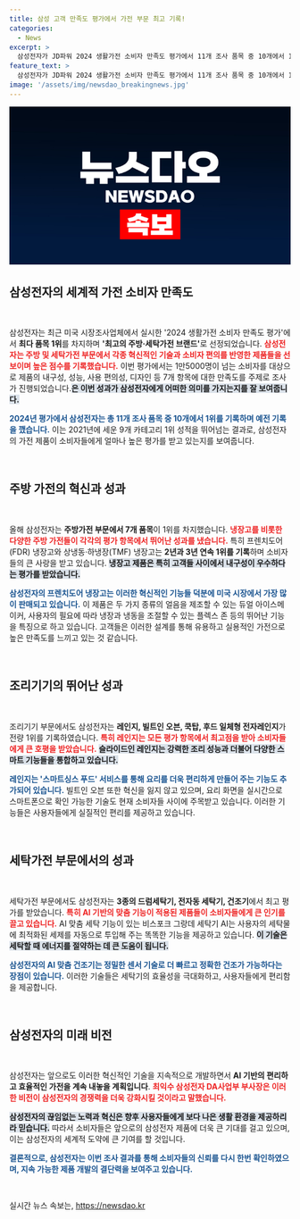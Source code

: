 ```yaml
---
title: 삼성 고객 만족도 평가에서 가전 부문 최고 기록!
categories:
  - News
excerpt: >
  삼성전자가 JD파워 2024 생활가전 소비자 만족도 평가에서 11개 조사 품목 중 10개에서 1위를 차지하며 최고의 주방·세탁가전 브랜드로 선정됐다. 혁신적인 기술과 AI 기반 기능으로 소비자들의 마음을 사로잡은 삼성전자의 성과에 주목해보세요!
feature_text: >
  삼성전자가 JD파워 2024 생활가전 소비자 만족도 평가에서 11개 조사 품목 중 10개에서 1위를 차지하며 최고의 주방·세탁가전 브랜드로 선정됐다. 혁신적인 기술과 AI 기반 기능으로 소비자들의 마음을 사로잡은 삼성전자의 성과에 주목해보세요!
image: '/assets/img/newsdao_breakingnews.jpg'
---
```


<p><img src="/assets/img/newsdao_breakingnews.jpg" alt="flaretime 속보" /></p>

<h2 data-ke-size="size26">삼성전자의 세계적 가전 소비자 만족도</h2>

<p data-ke-size="size16">&nbsp;</p>

<p>삼성전자는 최근 미국 시장조사업체에서 실시한 '2024 생활가전 소비자 만족도 평가'에서 <strong>최다 품목 1위</strong>를 차지하며 <strong>'최고의 주방·세탁가전 브랜드'</strong>로 선정되었습니다. <b><span style="color: #ee2323;">삼성전자는 주방 및 세탁가전 부문에서 각종 혁신적인 기술과 소비자 편의를 반영한 제품들을 선보이며 높은 점수를 기록했습니다.</span></b> 이번 평가에서는 1만5000명이 넘는 소비자를 대상으로 제품의 내구성, 성능, 사용 편의성, 디자인 등 7개 항목에 대한 만족도를 주제로 조사가 진행되었습니다.<b><span style="background-color: #21538527;">은 이번 성과가 삼성전자에게 어떠한 의미를 가지는지를 잘 보여줍니다.</span></b></p>

<p><b><span style="color: #1a5490;">2024년 평가에서 삼성전자는 총 11개 조사 품목 중 10개에서 1위를 기록하며 예전 기록을 깼습니다.</span></b> 이는 2021년에 세운 9개 카테고리 1위 성적을 뛰어넘는 결과로, 삼성전자의 가전 제품이 소비자들에게 얼마나 높은 평가를 받고 있는지를 보여줍니다. </p>

<p data-ke-size="size16">&nbsp;</p>

<h2 data-ke-size="size26">주방 가전의 혁신과 성과</h2>

<p data-ke-size="size16">&nbsp;</p>

<p>올해 삼성전자는 <strong>주방가전 부문에서 7개 품목</strong>이 1위를 차지했습니다. <b><span style="color: #ee2323;">냉장고를 비롯한 다양한 주방 가전들이 각각의 평가 항목에서 뛰어난 성과를 냈습니다.</span></b> 특히 프렌치도어(FDR) 냉장고와 상냉동·하냉장(TMF) 냉장고는 <strong>2년과 3년 연속 1위를 기록</strong>하며 소비자들의 큰 사랑을 받고 있습니다. <b><span style="background-color: #21538527;">냉장고 제품은 특히 고객들 사이에서 내구성이 우수하다는 평가를 받았습니다.</span></b></p>

<p><b><span style="color: #1a5490;">삼성전자의 프렌치도어 냉장고는 이러한 혁신적인 기능들 덕분에 미국 시장에서 가장 많이 판매되고 있습니다.</span></b> 이 제품은 두 가지 종류의 얼음을 제조할 수 있는 듀얼 아이스메이커, 사용자의 필요에 따라 냉장과 냉동을 조절할 수 있는 플렉스 존 등의 뛰어난 기능을 특징으로 하고 있습니다. 고객들은 이러한 설계를 통해 유용하고 실용적인 가전으로 높은 만족도를 느끼고 있는 것 같습니다.</p>

<p data-ke-size="size16">&nbsp;</p>

<h2 data-ke-size="size26">조리기기의 뛰어난 성과</h2>

<p data-ke-size="size16">&nbsp;</p>

<p>조리기기 부문에서도 삼성전자는 <strong>레인지, 빌트인 오븐, 쿡탑, 후드 일체형 전자레인지</strong>가 전량 1위를 기록하였습니다. <b><span style="color: #ee2323;">특히 레인지는 모든 평가 항목에서 최고점을 받아 소비자들에게 큰 호평을 받았습니다.</span></b> <b><span style="background-color: #21538527;">슬라이드인 레인지는 강력한 조리 성능과 더불어 다양한 스마트 기능들을 통합하고 있습니다.</span></b> </p>

<p><b><span style="color: #1a5490;">레인지는 '스마트싱스 푸드' 서비스를 통해 요리를 더욱 편리하게 만들어 주는 기능도 추가되어 있습니다.</span></b> 빌트인 오븐 또한 혁신을 잃지 않고 있으며, 요리 화면을 실시간으로 스마트폰으로 확인 가능한 기술도 현재 소비자들 사이에 주목받고 있습니다. 이러한 기능들은 사용자들에게 실질적인 편리를 제공하고 있습니다.</p>

<p data-ke-size="size16">&nbsp;</p>

<h2 data-ke-size="size26">세탁가전 부문에서의 성과</h2>

<p data-ke-size="size16">&nbsp;</p>

<p>세탁가전 부문에서도 삼성전자는 <strong>3종의 드럼세탁기, 전자동 세탁기, 건조기</strong>에서 최고 평가를 받았습니다. <b><span style="color: #ee2323;">특히 AI 기반의 맞춤 기능이 적용된 제품들이 소비자들에게 큰 인기를 끌고 있습니다.</span></b> AI 맞춤 세탁 기능이 있는 비스포크 그랑데 세탁기 AI는 사용자의 세탁물에 최적화된 세제를 자동으로 투입해 주는 똑똑한 기능을 제공하고 있습니다. <b><span style="background-color: #21538527;">이 기술은 세탁할 때 에너지를 절약하는 데 큰 도움이 됩니다.</span></b></p>

<p><b><span style="color: #1a5490;">삼성전자의 AI 맞춤 건조기는 정밀한 센서 기술로 더 빠르고 정확한 건조가 가능하다는 장점이 있습니다.</span></b> 이러한 기술들은 세탁기의 효율성을 극대화하고, 사용자들에게 편리함을 제공합니다. </p>

<p data-ke-size="size16">&nbsp;</p>

<h2 data-ke-size="size26">삼성전자의 미래 비전</h2>

<p data-ke-size="size16">&nbsp;</p>

<p>삼성전자는 앞으로도 이러한 혁신적인 기술을 지속적으로 개발하면서 <strong>AI 기반의 편리하고 효율적인 가전을 계속 내놓을 계획입니다</strong>. <b><span style="color: #ee2323;">최익수 삼성전자 DA사업부 부사장은 이러한 비전이 삼성전자의 경쟁력을 더욱 강화시킬 것이라고 말했습니다.</span></b> </p>

<p><b><span style="background-color: #21538527;">삼성전자의 끊임없는 노력과 혁신은 향후 사용자들에게 보다 나은 생활 환경을 제공하리라 믿습니다.</span></b> 따라서 소비자들은 앞으로의 삼성전자 제품에 더욱 큰 기대를 걸고 있으며, 이는 삼성전자의 세계적 도약에 큰 기여를 할 것입니다. </p>

<p><b><span style="color: #1a5490;">결론적으로, 삼성전자는 이번 조사 결과를 통해 소비자들의 신뢰를 다시 한번 확인하였으며, 지속 가능한 제품 개발의 결단력을 보여주고 있습니다.</span></b></p>

<p data-ke-size="size16">&nbsp;</p>
실시간 뉴스 속보는, <a href="https://newsdao.kr" rel="dofollow">https://newsdao.kr</a>


